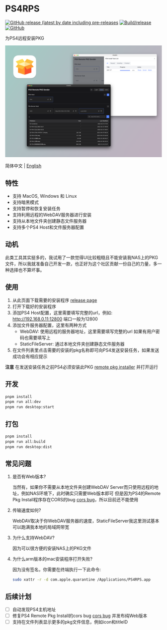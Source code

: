 # PS4RPS

[![GitHub release (latest by date including pre-releases](https://img.shields.io/github/v/release/njzydark/PS4RPS?include_prereleases)](https://github.com/njzydark/PS4RPS/releases/latest)
[![Build/release](https://github.com/njzydark/PS4RPS/actions/workflows/build.yaml/badge.svg)](https://github.com/njzydark/PS4RPS/actions/workflows/build.yaml)
[![GitHub](https://img.shields.io/github/license/njzydark/PS4RPS)](https://github.com/njzydark/PS4RPS/blob/master/LICENSE)

为PS4远程安装PKG

![PS4RPS.png](assets/PS4RPS.png)

简体中文 | [English](./README.md)

## 特性

- 支持 MacOS, Windows 和 Linux
- 支持暗黑模式
- 支持暂停和恢复安装任务
- 支持利用远程的WebDAV服务器进行安装
- 支持从本地文件夹创建静态文件服务器
- 支持多个PS4 Host和文件服务器配置

## 动机

此类工具其实挺多的，我试用了一款觉得UI比较粗糙且不能安装我NAS上的PKG文件，所以我就准备自己开发一款，也正好为这个社区贡献一份自己的力量，多一种选择也不算坏事。

## 使用

1. 从此页面下载需要的安装程序 [release page](https://github.com/njzydark/PS4RPS/releases)
2. 打开下载好的安装程序
3. 添加PS4 Host配置，这里需要填写完整的url，例如: http://192.168.0.11:12800 端口一般为12800
4. 添加文件服务器配置，这里有两种方式
   - WebDAV: 使用远程的服务器地址，这里需要填写完整的url 如果有用户密码也需要填写上
   - StaticFileServer: 通过本地文件夹创建静态文件服务器
5. 在文件列表里点击需要的安装的pkg名称即可向PS4发送安装任务，如果发送成功会有相应提示

**注意** 在发送安装任务之前PS4必须安装此PKG [remote pkg installer](https://gist.github.com/flatz/60956f2bf1351a563f625357a45cd9c8) 并打开运行

## 开发

```bash
pnpm install
pnpm run all:dev
pnpm run desktop:start
```

## 打包

```bash
pnpm install
pnpm run all:build
pnpm run desktop:dist
```

## 常见问题

1. 是否有Web版本?

   当然有，如果你不需要从本地文件夹创建WebDAV Server而只使用远程的地址，例如NAS环境下，此时确实只需要Web版本即可 但是因为PS4的Remote Pkg Install程序存在CORS的bug [cors bug](https://github.com/flatz/ps4_remote_pkg_installer/issues/10)，所以目前还不能使用

2. 传输速度如何?

   WebDAV取决于你WebDAV服务器的速度，StaticFileServer我这里测试基本可以跑满我本地的局域网带宽

3. 为什么支持WebDAV?

   因为可以很方便的安装NAS上的PKG文件

4. 为什么arm版本的mac安装程序打开失败?

   因为没有签名，你需要在终端执行一下此命令:

   ```bash
   sudo xattr -r -d com.apple.quarantine /Applications/PS4RPS.app
   ```

## 后续计划

- [ ] 自动发现PS4主机地址
- [ ] 修复PS4 Remote Pkg Install的cors bug [cors bug](https://github.com/flatz/ps4_remote_pkg_installer/issues/10) 并发布纯Web版本
- [ ] 支持在文件列表显示更多的pkg文件信息，例如icon和titleID
